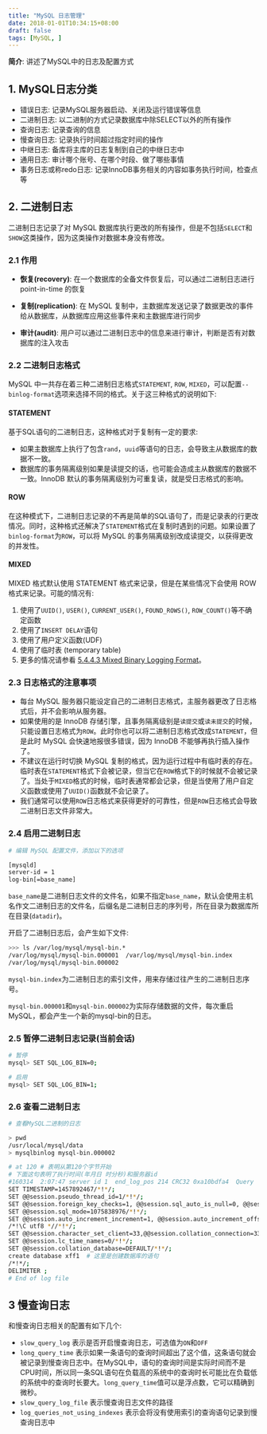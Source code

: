 ```yaml
---
title: "MySQL 日志管理"
date: 2018-01-01T10:34:15+08:00
draft: false
tags: [MySQL, ]
---
```


__简介__: 讲述了MySQL中的日志及配置方式

<!--more-->


## 1. MySQL日志分类

+ 错误日志: 记录MySQL服务器启动、关闭及运行错误等信息
+ 二进制日志: 以二进制的方式记录数据库中除SELECT以外的所有操作
+ 查询日志: 记录查询的信息
+ 慢查询日志: 记录执行时间超过指定时间的操作
+ 中继日志: 备库将主库的日志复制到自己的中继日志中
+ 通用日志: 审计哪个账号、在哪个时段、做了哪些事情
+ 事务日志或称redo日志: 记录InnoDB事务相关的内容如事务执行时间，检查点等

## 2. 二进制日志

二进制日志记录了对 MySQL 数据库执行更改的所有操作，但是不包括`SELECT`和`SHOW`这类操作，因为这类操作对数据本身没有修改。

### 2.1 作用

+ __恢复(recovery)__: 在一个数据库的全备文件恢复后，可以通过二进制日志进行 point-in-time 的恢复

+ __复制(replication)__: 在 MySQL 复制中，主数据库发送记录了数据更改的事件给从数据库，从数据库应用这些事件来和主数据库进行同步

+ __审计(audit)__: 用户可以通过二进制日志中的信息来进行审计，判断是否有对数据库的注入攻击

### 2.2 二进制日志格式

MySQL 中一共存在着三种二进制日志格式`STATEMENT`, `ROW`, `MIXED`，可以配置`--binlog-format`选项来选择不同的格式。关于这三种格式的说明如下:

#### STATEMENT

基于SQL语句的二进制日志，这种格式对于复制有一定的要求:

+ 如果主数据库上执行了包含`rand`，`uuid`等语句的日志，会导致主从数据库的数据不一致。
+ 数据库的事务隔离级别如果是读提交的话，也可能会造成主从数据库的数据不一致。InnoDB 默认的事务隔离级别为可重复读，就是受日志格式的影响。

#### ROW

在这种模式下，二进制日志记录的不再是简单的SQL语句了，而是记录表的行更改情况。同时，这种格式还解决了`STATEMENT`格式在复制时遇到的问题。如果设置了`binlog-format`为`ROW`，可以将 MySQL 的事务隔离级别改成读提交，以获得更改的并发性。

#### MIXED

MIXED 格式默认使用 STATEMENT 格式来记录，但是在某些情况下会使用 ROW 格式来记录。可能的情况有:

1. 使用了`UUID()`, `USER()`, `CURRENT_USER()`, `FOUND_ROWS()`, `ROW_COUNT()`等不确定函数
2. 使用了`INSERT DELAY`语句
3. 使用了用户定义函数(UDF)
4. 使用了临时表 (temporary table)
5. 更多的情况请参看 [5.4.4.3 Mixed Binary Logging Format](https://dev.mysql.com/doc/refman/5.7/en/binary-log-mixed.html)。

### 2.3 日志格式的注意事项

+ 每台 MySQL 服务器只能设定自己的二进制日志格式，主服务器更改了日志格式后，并不会影响从服务器。
+ 如果使用的是 InnoDB 存储引擎，且事务隔离级别是`读提交`或`读未提交`的时候，只能设置日志格式为`ROW`。此时你也可以将二进制日志格式改成`STATEMENT`，但是此时 MySQL 会快速地报很多错误，因为 InnoDB 不能够再执行插入操作了。
+ 不建议在运行时切换 MySQL 复制的格式，因为运行过程中有临时表的存在。临时表在`STATEMENT`格式下会被记录，但当它在`ROW`格式下的时候就不会被记录了。当处于`MIXED`格式的时候，临时表通常都会记录，但是当使用了用户自定义函数或使用了`UUID()`函数就不会记录了。
+ 我们通常可以使用`ROW`日志格式来获得更好的可靠性，但是`ROW`日志格式会导致二进制日志文件非常大。

### 2.4 启用二进制日志

```sh
# 编辑 MySQL 配置文件，添加以下的选项

[mysqld]
server-id = 1
log-bin[=base_name]
```

`base_name`是二进制日志文件的文件名，如果不指定`base_name`，默认会使用主机名作文二进制日志的文件名，后缀名是二进制日志的序列号，所在目录为数据库所在目录(`datadir`)。

开启了二进制日志后，会产生如下文件:

```sh
>>> ls /var/log/mysql/mysql-bin.*
/var/log/mysql/mysql-bin.000001  /var/log/mysql/mysql-bin.index
/var/log/mysql/mysql-bin.000002
```

`mysql-bin.index`为二进制日志的索引文件，用来存储过往产生的二进制日志序号。

`mysql-bin.000001`和`mysql-bin.000002`为实际存储数据的文件，每次重启MySQL，都会产生一个新的mysql-bin的日志。

### 2.5 暂停二进制日志记录(当前会话)

```sh
# 暂停
mysql> SET SQL_LOG_BIN=0;

# 启用
mysql> SET SQL_LOG_BIN=1;
```

### 2.6 查看二进制日志

```sh
# 查看MySQL二进制的日志

> pwd
/usr/local/mysql/data
> mysqlbinlog mysql-bin.000002

# at 120 # 表明从第120个字节开始
# 下面这句表明了执行时间(年月日 时分秒)和服务器id
#160314  2:07:47 server id 1  end_log_pos 214 CRC32 0xa10bdfa4 	Query	thread_id=1	exec_time=0	error_code=0
SET TIMESTAMP=1457892467/*!*/;
SET @@session.pseudo_thread_id=1/*!*/;
SET @@session.foreign_key_checks=1, @@session.sql_auto_is_null=0, @@session.unique_checks=1, @@session.autocommit=1/*!*/;
SET @@session.sql_mode=1075838976/*!*/;
SET @@session.auto_increment_increment=1, @@session.auto_increment_offset=1/*!*/;
/*!\C utf8 *//*!*/;
SET @@session.character_set_client=33,@@session.collation_connection=33,@@session.collation_server=33/*!*/;
SET @@session.lc_time_names=0/*!*/;
SET @@session.collation_database=DEFAULT/*!*/;
create database xff1  # 这里是创建数据库的语句
/*!*/;
DELIMITER ;
# End of log file
```

## 3 慢查询日志

和慢查询日志相关的配置有如下几个:

+ `slow_query_log` 表示是否开启慢查询日志，可选值为`ON`和`OFF`
+ `long_query_time` 表示如果一条语句的查询时间超出了这个值，这条语句就会被记录到慢查询日志中。在MySQL中，语句的查询时间是实际时间而不是CPU时间，所以同一条SQL语句在负载高的系统中的查询时长可能比在负载低的系统中的查询时长要大。`long_query_time`值可以是浮点数，它可以精确到微秒。
+ `slow_query_log_file` 表示慢查询日志文件的路径
+ `log_queries_not_using_indexes` 表示会将没有使用索引的查询语句记录到慢查询日志中
